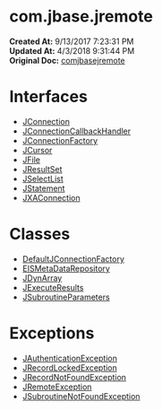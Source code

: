 # com.jbase.jremote

**Created At:** 9/13/2017 7:23:31 PM  
**Updated At:** 4/3/2018 9:31:44 PM  
**Original Doc:** [comjbasejremote](https://docs.jbase.com/39719-archive/comjbasejremote)  


# Interfaces

- [JConnection](com_jbase_jremote_jconnection "interface in com.jbase.jremote")
- [JConnectionCallbackHandler](jconnectioncallbackhandler "interface in com.jbase.jremote")
- [JConnectionFactory](jconnectionfactory "interface in com.jbase.jremote")
- [JCursor](jcursor "interface in com.jbase.jremote")
- [JFile](jfile "interface in com.jbase.jremote")
- [JResultSet](jresultset "interface in com.jbase.jremote")
- [JSelectList](jselectlist "interface in com.jbase.jremote")
- [JStatement](jstatement "interface in com.jbase.jremote")
- [JXAConnection](jxaconnection "interface in com.jbase.jremote")




# Classes

- [DefaultJConnectionFactory](defaultjconnectionfactory "class in com.jbase.jremote")
- [EISMetaDataRepository](eismetadatarepository "class in com.jbase.jremote")
- [JDynArray](jdynarray "class in com.jbase.jremote")
- [JExecuteResults](jexecuteresults "class in com.jbase.jremote")
- [JSubroutineParameters](jsubroutineparameters "class in com.jbase.jremote")




# Exceptions

- [JAuthenticationException](jauthenticationexception "class in com.jbase.jremote")
- [JRecordLockedException](jrecordlockedexception "class in com.jbase.jremote")
- [JRecordNotFoundException](jrecordnotfoundexception "class in com.jbase.jremote")
- [JRemoteException](jremoteexception "class in com.jbase.jremote")
- [JSubroutineNotFoundException](jsubroutinenotfoundexception "class in com.jbase.jremote")

